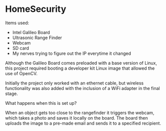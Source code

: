 # HomeSecurity
Items used: 

- Intel Galileo Board 
- Ultrasonic Range Finder
- Webcam
- SD card
- My nerves trying to figure out the IP everytime it changed

Although the Galileo Board comes preloaded with a base version of Linux, this project required booting a developer kit Linux image that allowed the use of OpenCV.

Initially the project only worked with an ethernet cable, but wireless functionality was also added with the inclusion of a WiFi adapter in the final stage.

What happens when this is set up?

When an object gets too close to the rangefinder it triggers the webcam, which takes a photo and saves it locally on the board. The board then uploads the image to a pre-made email and sends it to a specified recipient.
